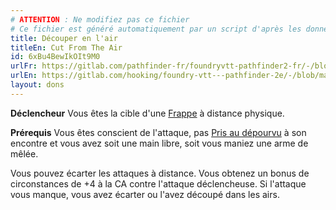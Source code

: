 ```yaml
---
# ATTENTION : Ne modifiez pas ce fichier
# Ce fichier est généré automatiquement par un script d'après les données du module Foundry VTT officiel et de sa traduction
title: Découper en l'air
titleEn: Cut From The Air
id: 6xBu4BewIkOIt9M0
urlFr: https://gitlab.com/pathfinder-fr/foundryvtt-pathfinder2-fr/-/blob/master/data/feats/6xBu4BewIkOIt9M0.htm
urlEn: https://gitlab.com/hooking/foundry-vtt---pathfinder-2e/-/blob/master/packs/data/feats.db/cut-from-the-air.json
layout: dons
---
```

**Déclencheur** Vous êtes la cible d'une [Frappe](../actions/frapper.md) à distance physique.

**Prérequis** Vous êtes conscient de l'attaque, pas [Pris au dépourvu](../conditions/pris-au-dépourvu.md) à son encontre et vous avez soit une main libre, soit vous maniez une arme de mêlée.

Vous pouvez écarter les attaques à distance. Vous obtenez un bonus de circonstances de +4 à la CA contre l'attaque déclencheuse. Si l'attaque vous manque, vous avez écarter ou l'avez découpé dans les airs.
